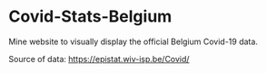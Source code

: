 # Covid-Stats-Belgium
Mine website to visually display the official Belgium Covid-19 data.

Source of data: https://epistat.wiv-isp.be/Covid/
